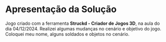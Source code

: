 # Apresentação da Solução

Jogo criado com a ferramenta **Struckd - Criador de Jogos 3D**, na aula do dia 04/12/2024.
Realizei algumas mudanças no cenário e objetivo do jogo. Coloquei meu nome, alguns soldados e objetos no cenário.

